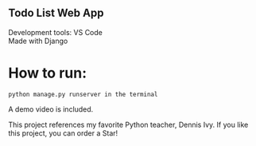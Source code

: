 ## Todo List Web App  
Development tools: VS Code  
Made with Django  

# How to run: 
```
python manage.py runserver in the terminal  
```
A demo video is included.

This project references my favorite Python teacher, Dennis Ivy.
If you like this project, you can order a Star!
